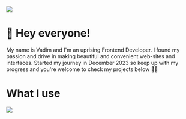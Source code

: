 <div>
  <img src="https://www.codewars.com/users/vadimkim0203/badges/large">
</div>


<h1>👋 Hey everyone!</h1>
<p>My name is Vadim and I'm an uprising Frontend Developer. I found my passion and drive in making beautiful and convenient web-sites and interfaces. Started my journey in December 2023 so keep up with my progress and you're welcome to check my projects below 🙇🏻</p>



<h1>What I use</h1>
<div>
  <img src="https://abrudz.github.io/logos/TypeScript.svg" className="w-28px h-28px"/>
</div>
<!---
vadimkim0203/vadimkim0203 is a ✨ special ✨ repository because its `README.md` (this file) appears on your GitHub profile.
You can click the Preview link to take a look at your changes.
--->
